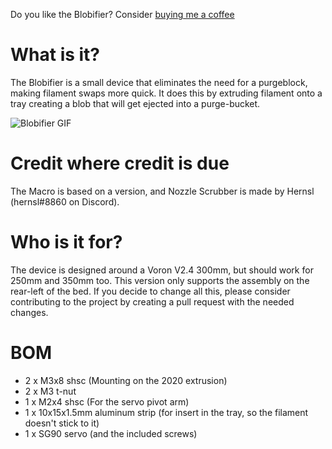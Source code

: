 Do you like the Blobifier? Consider [buying me a coffee](https://www.buymeacoffee.com/app/dashboard)

# What is it?
The Blobifier is a small device that eliminates the need for a purgeblock, making filament swaps more quick. It does this by extruding filament onto a tray creating a blob that will get ejected into a purge-bucket.

![Blobifier GIF](https://raw.githubusercontent.com/Dendrowen/Blobifier/main/Pictures/blobifier_cropped.gif)

# Credit where credit is due
The Macro is based on a version, and Nozzle Scrubber is made by Hernsl (hernsl#8860 on Discord). 

# Who is it for?
The device is designed around a Voron V2.4 300mm, but should work for 250mm and 350mm too. This version only supports the assembly on the rear-left of the bed. If you decide to change all this, please consider contributing to the project by creating a pull request with the needed changes.

# BOM
- 2 x M3x8 shsc (Mounting on the 2020 extrusion)
- 2 x M3 t-nut
- 1 x M2x4 shsc (For the servo pivot arm)
- 1 x 10x15x1.5mm aluminum strip (for insert in the tray, so the filament doesn't stick to it)
- 1 x SG90 servo (and the included screws)